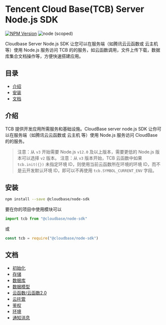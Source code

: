 # Tencent Cloud Base(TCB) Server Node.js SDK

[![NPM Version](https://img.shields.io/npm/v/@cloudbase/node-sdk)](https://www.npmjs.com/package/@cloudbase/node-sdk)
![node (scoped)](https://img.shields.io/node/v/@cloudbase/node-sdk)

Cloudbase Server Node.js SDK 让您可以在服务端（如腾讯云云函数或 云主机 等）使用 Node.js 服务访问 TCB 的的服务，如云函数调用，文件上传下载，数据库集合文档操作等，方便快速搭建应用。

## 目录

- [介绍](#介绍)
- [安装](#安装)
- [文档](#文档)

## 介绍

TCB 提供开发应用所需服务和基础设施。CloudBase server node.js SDK 让你可以在服务端（如腾讯云云函数或 云主机 等）使用 Node.js 服务访问 CloudBase 的的服务。

> 注意：从 `v3` 开始需要 Node.js `v12.0` 及以上版本，需要更低的 Node.js 版本可以选择 `v2` 版本。
> 注意：从 `v3` 版本开始，TCB 云函数中如果 `tcb.init({})` 未指定环境 ID，则使用当前云函数所在环境的环境 ID，而不是云开发默认环境 ID，即可以不再使用 `tcb.SYMBOL_CURRENT_ENV` 字段。

## 安装

```sh
npm install --save @cloudbase/node-sdk
```

要在你的项目中使用模块可以

```ts
import tcb from "@cloudbase/node-sdk"
```

或

```js
const tcb = require("@cloudbase/node-sdk")
```

## 文档

- [初始化](docs/initialization.md)
- [存储](docs/storage.md)
- [数据库](docs/database/database.md)
- [数据模型](./docs/models.md)
- [云函数/云函数2.0](docs/functions.md)
- [云托管](docs/cloudrun.md)
- [鉴权](./docs/auth.md)
- [环境](./docs/env.md)
- [通知消息](./docs/templateNotify.md)
